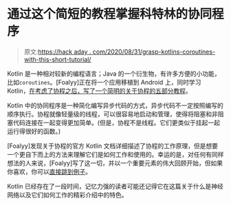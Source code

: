 # 通过这个简短的教程掌握科特林的协同程序

> 原文:[https://hack aday . com/2020/08/31/grasp-kotlins-coroutines-with-this-short-tutorial/](https://hackaday.com/2020/08/31/grasp-kotlins-coroutines-with-this-short-tutorial/)

Kotlin 是一种相对较新的编程语言；Java 的一个衍生物，有许多方便的小功能，比如`coroutines`。[Foalyy]正在将一个应用移植到 Android 上，同时学习 Kotlin，[在考虑了协程之后，写了一个简明的关于协程的五部分教程](https://silica.io/understanding-kotlin-coroutines/)。

Kotlin 中的协同程序是一种简化编写异步代码的方式，异步代码不一定按照编写的顺序执行。协程就像轻量级的线程，可以很容易地启动和管理，使得将阻塞和非阻塞代码连接在一起变得更加简单。(但是，协程不是线程。它们更类似于挂起一起运行得很好的函数。)

[Foalyy]发现关于协程的官方 Kotlin 文档详细描述了协程的工作原理，但是想要一个更自下而上的方法来理解它们是如何工作和使用的。幸运的是，对任何有同样想法的人来说，[Foalyy]写了这一切，并以一个重要元素的伟大回顾开始，但如果你喜欢，你可以[直接跳到例子](https://silica.io/understanding-kotlin-coroutines/5/)。

Kotlin 已经存在了一段时间，记忆力强的读者可能还记得它在这篇关于什么是神经网络以及它们如何工作的精彩介绍中的特色。
